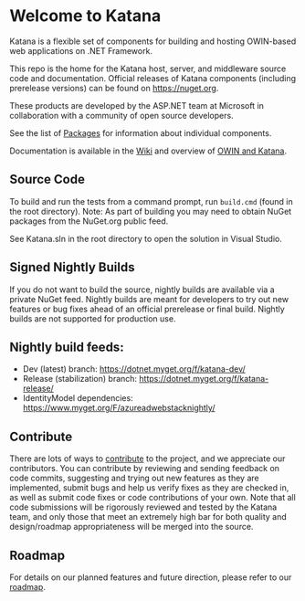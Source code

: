 # Welcome to Katana
Katana is a flexible set of components for building and hosting OWIN-based web applications on .NET Framework.

This repo is the home for the Katana host, server, and middleware source code and documentation. Official releases of Katana components (including prerelease versions) can be found on https://nuget.org.  

These products are developed by the ASP.NET team at Microsoft in collaboration with a community of open source developers.

See the list of [Packages](https://github.com/aspnet/AspNetKatana/wiki/Packages) for information about individual components.

Documentation is available in the [Wiki](https://github.com/aspnet/AspNetKatana/wiki) and overview of [OWIN and Katana](https://docs.microsoft.com/en-us/aspnet/aspnet/overview/owin-and-katana/).

## Source Code
To build and run the tests from a command prompt, run `build.cmd` (found in the root directory). Note: As part of building you may need to obtain NuGet packages from the NuGet.org public feed.

See Katana.sln in the root directory to open the solution in Visual Studio.

## Signed Nightly Builds
If you do not want to build the source, nightly builds are available via a private NuGet feed. Nightly builds are meant for developers to try out new features or bug fixes ahead of an official prerelease or final build. Nightly builds are not supported for production use.

## Nightly build feeds: 
* Dev (latest) branch: https://dotnet.myget.org/f/katana-dev/
* Release (stabilization) branch: https://dotnet.myget.org/f/katana-release/
* IdentityModel dependencies: https://www.myget.org/F/azureadwebstacknightly/

## Contribute
There are lots of ways to [contribute](https://github.com/aspnet/Home/blob/dev/CONTRIBUTING.md) to the project, and we appreciate our contributors.
You can contribute by reviewing and sending feedback on code commits, suggesting and trying out new features as they are implemented, submit bugs and help us verify fixes as they are checked in, as well as submit code fixes or code contributions of your own. Note that all code submissions will be rigorously reviewed and tested by the Katana team, and only those that meet an extremely high bar for both quality and design/roadmap appropriateness will be merged into the source.

## Roadmap
For details on our planned features and future direction, please refer to our [roadmap](https://github.com/aspnet/AspNetKatana/wiki/Roadmap).
